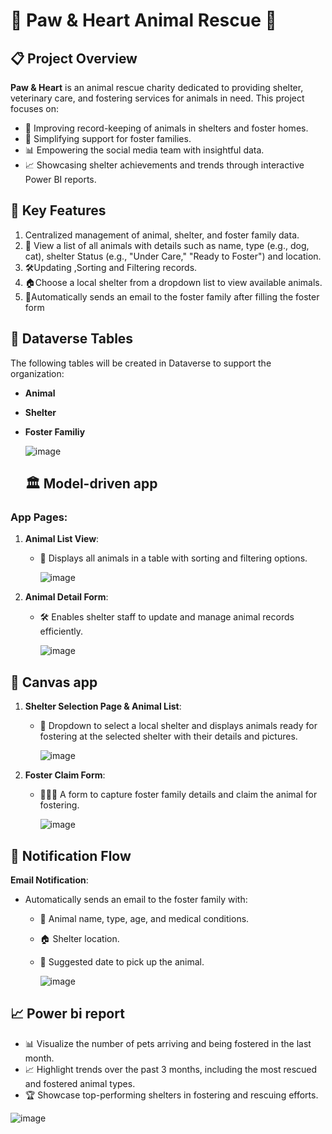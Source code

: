 # 🐾 Paw & Heart Animal Rescue 🌟
## 📋 Project Overview
**Paw & Heart** is an animal rescue charity dedicated to providing shelter, veterinary care, and fostering services for animals in need. This project focuses on:  
- 🐾 Improving record-keeping of animals in shelters and foster homes.  
- 🤝 Simplifying support for foster families.  
- 📊 Empowering the social media team with insightful data.
- 📈 Showcasing shelter achievements and trends through interactive Power BI reports.
  
## 🚀 Key Features
1. Centralized management of animal, shelter, and foster family data.
2. 📄 View a list of all animals with details such as name, type (e.g., dog, cat), shelter Status (e.g., "Under Care," "Ready to Foster") and location.
3. 🛠️Updating ,Sorting and Filtering records.
4. 🏠Choose a local shelter from a dropdown list to view available animals.
5. 📆Automatically sends an email to the foster family after filling the foster form

## 📂 Dataverse Tables
The following tables will be created in Dataverse to support the organization:  
- **Animal** 
- **Shelter**  
- **Foster Familiy**

   ![image](https://github.com/user-attachments/assets/bf47b809-f6cc-4119-85aa-5aa3cf6004c7)


  ## 🏛️ Model-driven app 
### App Pages:
1. **Animal List View**:  
   - 🐾 Displays all animals in a table with sorting and filtering options.

       ![image](https://github.com/user-attachments/assets/605912bd-a8df-4b77-81fd-2a5664e991b8)


2. **Animal Detail Form**:  
   - 🛠️ Enables shelter staff to update and manage animal records efficiently.
     
     ![image](https://github.com/user-attachments/assets/390ce673-2c05-49a2-8b0c-8037b23d5893)

## 🎨 Canvas app 
1. **Shelter Selection Page & Animal List**:  
   - 🐾 Dropdown to select a local shelter and displays animals ready for fostering at the selected shelter with their details and pictures.

     ![image](https://github.com/user-attachments/assets/2583601a-c687-415a-a7b2-bd20b8f12fa4)

2. **Foster Claim Form**:  
   - 👨‍👩‍👧 A form to capture foster family details and claim the animal for fostering.

     ![image](https://github.com/user-attachments/assets/9ed794dd-5a1f-4ea5-89e3-fe5f2f7ab5d4)


## 🔄 Notification Flow

**Email Notification**:  
   - Automatically sends an email to the foster family with:  
     - 🐾 Animal name, type, age, and medical conditions.  
     - 🏠 Shelter location.  
     - 📆 Suggested date to pick up the animal.

       ![image](https://github.com/user-attachments/assets/97441bc4-80de-4a43-bcb1-a8ca57463cfd)



## 📈 Power bi report 
  - 📊 Visualize the number of pets arriving and being fostered in the last month.
  - 📈 Highlight trends over the past 3 months, including the most rescued and fostered animal types.
  - 🏆 Showcase top-performing shelters in fostering and rescuing efforts.

   ![image](https://github.com/user-attachments/assets/657c61dc-a462-43eb-8c54-b03c74924950)

